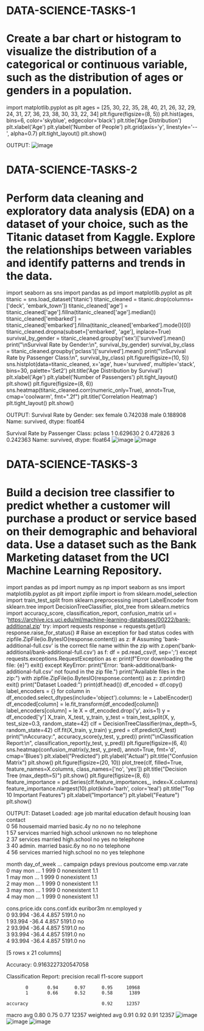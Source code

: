 # DATA-SCIENCE-TASKS-1
# Create a bar chart or histogram to visualize the distribution of a categorical or continuous variable, such as the distribution of ages or genders in a population.
import matplotlib.pyplot as plt
ages = [25, 30, 22, 35, 28, 40, 21, 26, 32, 29, 24, 31, 27, 36, 23, 38, 30, 33, 22, 34]
plt.figure(figsize=(8, 5))
plt.hist(ages, bins=6, color='skyblue', edgecolor='black')
plt.title('Age Distribution')
plt.xlabel('Age')
plt.ylabel('Number of People')
plt.grid(axis='y', linestyle='--', alpha=0.7)
plt.tight_layout()
plt.show()

OUTPUT:
![image](https://github.com/user-attachments/assets/f0525407-2319-4cff-b71b-485fa20e4b78)

# DATA-SCIENCE-TASKS-2
# Perform data cleaning and exploratory data analysis (EDA) on a dataset of your choice, such as the Titanic dataset from Kaggle. Explore the relationships between variables and identify patterns and trends in the data.

import seaborn as sns
import pandas as pd
import matplotlib.pyplot as plt
titanic = sns.load_dataset('titanic')
titanic_cleaned = titanic.drop(columns=['deck', 'embark_town'])
titanic_cleaned['age'] = titanic_cleaned['age'].fillna(titanic_cleaned['age'].median())
titanic_cleaned['embarked'] = titanic_cleaned['embarked'].fillna(titanic_cleaned['embarked'].mode()[0])
titanic_cleaned.dropna(subset=['embarked', 'age'], inplace=True)
survival_by_gender = titanic_cleaned.groupby('sex')['survived'].mean()
print("\nSurvival Rate by Gender:\n", survival_by_gender)
survival_by_class = titanic_cleaned.groupby('pclass')['survived'].mean()
print("\nSurvival Rate by Passenger Class:\n", survival_by_class)
plt.figure(figsize=(10, 5))
sns.histplot(data=titanic_cleaned, x='age', hue='survived', multiple='stack', bins=30, palette='Set2')
plt.title('Age Distribution by Survival')
plt.xlabel('Age')
plt.ylabel('Number of Passengers')
plt.tight_layout()
plt.show()
plt.figure(figsize=(8, 6))
sns.heatmap(titanic_cleaned.corr(numeric_only=True), annot=True, cmap='coolwarm', fmt=".2f")
plt.title('Correlation Heatmap')
plt.tight_layout()
plt.show()

OUTPUT:
Survival Rate by Gender:
 sex
female    0.742038
male      0.188908
Name: survived, dtype: float64

Survival Rate by Passenger Class:
 pclass
1    0.629630
2    0.472826
3    0.242363
Name: survived, dtype: float64
![image](https://github.com/user-attachments/assets/9352bdd4-d00c-4213-98c9-c9ae00f157ef)
![image](https://github.com/user-attachments/assets/6fe9957a-e5a1-4e34-853f-4953e33bafe7)

# DATA-SCIENCE-TASKS-3
# Build a decision tree classifier to predict whether a customer will purchase a product or service based on their demographic and behavioral data. Use a dataset such as the Bank Marketing dataset from the UCI Machine Learning Repository.
import pandas as pd
import numpy as np
import seaborn as sns
import matplotlib.pyplot as plt
import zipfile
import io
from sklearn.model_selection import train_test_split
from sklearn.preprocessing import LabelEncoder
from sklearn.tree import DecisionTreeClassifier, plot_tree
from sklearn.metrics import accuracy_score, classification_report, confusion_matrix
url = 'https://archive.ics.uci.edu/ml/machine-learning-databases/00222/bank-additional.zip'
try:
    import requests
    response = requests.get(url)
    response.raise_for_status() # Raise an exception for bad status codes
    with zipfile.ZipFile(io.BytesIO(response.content)) as z:
        # Assuming 'bank-additional-full.csv' is the correct file name within the zip
        with z.open('bank-additional/bank-additional-full.csv') as f:
            df = pd.read_csv(f, sep=';')
except requests.exceptions.RequestException as e:
    print(f"Error downloading the file: {e}")
    exit()
except KeyError:
    print("Error: 'bank-additional/bank-additional-full.csv' not found in the zip file.")
    print("Available files in the zip:")
    with zipfile.ZipFile(io.BytesIO(response.content)) as z:
        z.printdir()
    exit()
print("Dataset Loaded:")
print(df.head())
df_encoded = df.copy()
label_encoders = {}
for column in df_encoded.select_dtypes(include='object').columns:
    le = LabelEncoder()
    df_encoded[column] = le.fit_transform(df_encoded[column])
    label_encoders[column] = le
X = df_encoded.drop('y', axis=1)
y = df_encoded['y']
X_train, X_test, y_train, y_test = train_test_split(X, y, test_size=0.3, random_state=42)
clf = DecisionTreeClassifier(max_depth=5, random_state=42)
clf.fit(X_train, y_train)
y_pred = clf.predict(X_test)
print("\nAccuracy:", accuracy_score(y_test, y_pred))
print("\nClassification Report:\n", classification_report(y_test, y_pred))
plt.figure(figsize=(6, 4))
sns.heatmap(confusion_matrix(y_test, y_pred), annot=True, fmt='d', cmap='Blues')
plt.xlabel("Predicted")
plt.ylabel("Actual")
plt.title("Confusion Matrix")
plt.show()
plt.figure(figsize=(20, 10))
plot_tree(clf, filled=True, feature_names=X.columns, class_names=['no', 'yes'])
plt.title("Decision Tree (max_depth=5)")
plt.show()
plt.figure(figsize=(8, 6))
feature_importance = pd.Series(clf.feature_importances_, index=X.columns)
feature_importance.nlargest(10).plot(kind='barh', color='teal')
plt.title("Top 10 Important Features")
plt.xlabel("Importance")
plt.ylabel("Feature")
plt.show()


OUTPUT: 
Dataset Loaded:
   age        job  marital    education  default housing loan    contact  \
0   56  housemaid  married     basic.4y       no      no   no  telephone   
1   57   services  married  high.school  unknown      no   no  telephone   
2   37   services  married  high.school       no     yes   no  telephone   
3   40     admin.  married     basic.6y       no      no   no  telephone   
4   56   services  married  high.school       no      no  yes  telephone   

  month day_of_week  ...  campaign  pdays  previous     poutcome emp.var.rate  \
0   may         mon  ...         1    999         0  nonexistent          1.1   
1   may         mon  ...         1    999         0  nonexistent          1.1   
2   may         mon  ...         1    999         0  nonexistent          1.1   
3   may         mon  ...         1    999         0  nonexistent          1.1   
4   may         mon  ...         1    999         0  nonexistent          1.1   

   cons.price.idx  cons.conf.idx  euribor3m  nr.employed   y  
0          93.994          -36.4      4.857       5191.0  no  
1          93.994          -36.4      4.857       5191.0  no  
2          93.994          -36.4      4.857       5191.0  no  
3          93.994          -36.4      4.857       5191.0  no  
4          93.994          -36.4      4.857       5191.0  no  

[5 rows x 21 columns]

Accuracy: 0.9163227320547058

Classification Report:
               precision    recall  f1-score   support

           0       0.94      0.97      0.95     10968
           1       0.66      0.52      0.58      1389

    accuracy                           0.92     12357
   macro avg       0.80      0.75      0.77     12357
weighted avg       0.91      0.92      0.91     12357
![image](https://github.com/user-attachments/assets/b572a156-7899-4ca5-a83a-c06607270fb8)
![image](https://github.com/user-attachments/assets/dce12577-03a7-4d77-b7ed-99f432a6e492)
![image](https://github.com/user-attachments/assets/3a01f9ed-6709-4309-9689-09d16033fe75)





